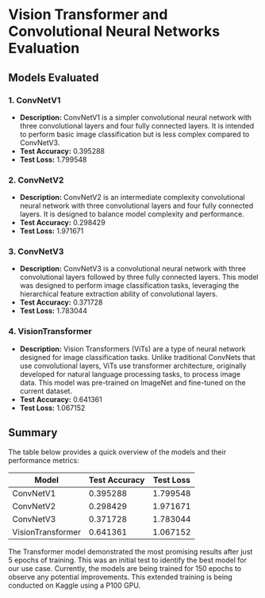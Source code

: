 
# Vision Transformer and Convolutional Neural Networks Evaluation


## Models Evaluated

### 1. **ConvNetV1**
   - **Description:** ConvNetV1 is a simpler convolutional neural network with three convolutional layers and four fully connected layers. It is intended to perform basic image classification but is less complex compared to ConvNetV3.
   - **Test Accuracy:** 0.395288
   - **Test Loss:** 1.799548
   
   ### 2. **ConvNetV2**
   - **Description:** ConvNetV2 is an intermediate complexity convolutional neural network with three convolutional layers and four fully connected layers. It is designed to balance model complexity and performance.
   - **Test Accuracy:** 0.298429
   - **Test Loss:** 1.971671


### 3. **ConvNetV3**
   - **Description:** ConvNetV3 is a convolutional neural network with three convolutional layers followed by three fully connected layers. This model was designed to perform image classification tasks, leveraging the hierarchical feature extraction ability of convolutional layers.
   - **Test Accuracy:** 0.371728
   - **Test Loss:** 1.783044


### 4. **VisionTransformer**
   - **Description:** Vision Transformers (ViTs) are a type of neural network designed for image classification tasks. Unlike traditional ConvNets that use convolutional layers, ViTs use transformer architecture, originally developed for natural language processing tasks, to process image data. This model was pre-trained on ImageNet and fine-tuned on the current dataset.
   - **Test Accuracy:** 0.641361
   - **Test Loss:** 1.067152



## Summary

The table below provides a quick overview of the models and their performance metrics:

| Model              | Test Accuracy | Test Loss |
|--------------------|---------------|-----------|
| ConvNetV1          | 0.395288      | 1.799548  |
| ConvNetV2          | 0.298429      | 1.971671  |
| ConvNetV3          | 0.371728      | 1.783044  |
| VisionTransformer  | 0.641361      | 1.067152  |


The Transformer model demonstrated the most promising results after just 5 epochs of training. This was an initial test to identify the best model for our use case. Currently, the models are being trained for 150 epochs to observe any potential improvements. This extended training is being conducted on Kaggle using a P100 GPU.




